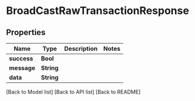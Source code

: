 # BroadCastRawTransactionResponse

## Properties

| Name        | Type       | Description | Notes |
| ----------- | ---------- | ----------- | ----- |
| **success** | **Bool**   |             |       |
| **message** | **String** |             |       |
| **data**    | **String** |             |       |

\[Back to Model list] \[Back to API list] \[Back to README]
